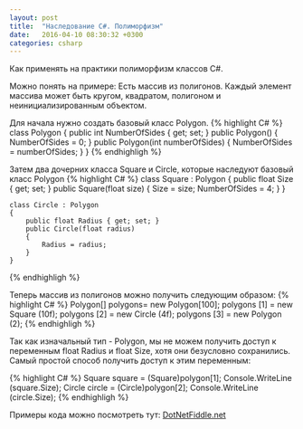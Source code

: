 ```yaml
---
layout: post
title:  "Наследование C#. Полиморфизм"
date:   2016-04-10 08:30:32 +0300
categories: csharp
---
```

Как применять на практики полиморфизм классов C#.

Можно понять на примере:
Есть массив из полигонов. Каждый элемент массива может быть кругом, квадратом, полигоном и неинициализированным объектом. 

Для начала нужно создать базовый класс Polygon.
{% highlight C# %}
	class Polygon
	{
		public int NumberOfSides { get; set; }
		public Polygon()
		{
			NumberOfSides = 0;
		}
		public Polygon(int numberOfSides)
		{
			NumberOfSides = numberOfSides;
		}
	}
{% endhighligh %}

Затем два дочерних класса Square и Circle, которые наследуют базовый класс Polygon
{% highlight C# %}
class Square : Polygon
	{
		public float Size { get; set; }
		public Square(float size)
		{
			Size = size;
			NumberOfSides = 4;
		}
	}

	class Circle : Polygon
	{
		public float Radius { get; set; }
		public Circle(float radius)
		{
			Radius = radius;
		}
	}
{% endhighligh %}

Теперь массив из полигонов можно получить следующим образом:
{% highlight C# %}
			Polygon[] polygons= new Polygon[100];
			polygons [1] = new Square (10f);
			polygons [2] = new Circle (4f);
			polygons [3] = new Polygon (2);
{% endhighligh %}



Так как изначальный тип - Polygon, мы не можем получить доступ к переменным float Radius и float Size, хотя они безусловно сохранились.
Самый простой способ получить доступ к этим переменным:

{% highlight C# %}
      Square square = (Square)polygon[1];
			Console.WriteLine (square.Size);
			Circle circle = (Circle)polygon[2];
			Console.WriteLine (circle.Size);
{% endhighligh %}

Примеры кода можно посмотреть тут: [DotNetFiddle.net][dotnetfiddle]


[dotnetfiddle]: https://dotnetfiddle.net/7ca3hK
